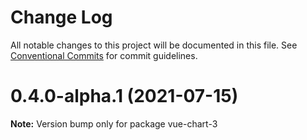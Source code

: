 # Change Log

All notable changes to this project will be documented in this file.
See [Conventional Commits](https://conventionalcommits.org) for commit guidelines.

# 0.4.0-alpha.1 (2021-07-15)

**Note:** Version bump only for package vue-chart-3
